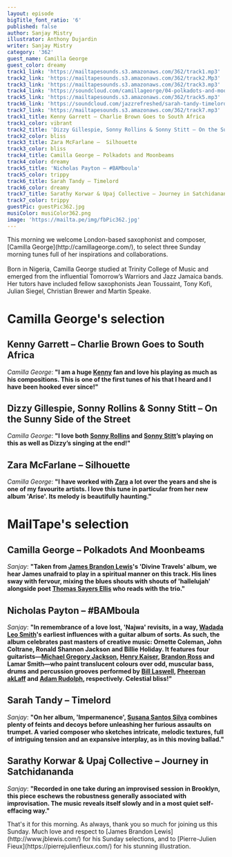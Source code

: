 ```yaml
---
layout: episode
bigTitle_font_ratio: '6'
published: false
author: Sanjay Mistry
illustrator: Anthony Dujardin
writer: Sanjay Mistry
category: '362'
guest_name: Camilla George
guest_color: dreamy
track1_link: 'https://mailtapesounds.s3.amazonaws.com/362/track1.mp3'
track2_link: 'https://mailtapesounds.s3.amazonaws.com/362/track2.Mp3'
track3_link: 'https://mailtapesounds.s3.amazonaws.com/362/track3.mp3'
track4_link: 'https://soundcloud.com/camillageorge/04-polkadots-and-moonbeams'
track5_link: 'https://mailtapesounds.s3.amazonaws.com/362/track5.mp3'
track6_link: 'https://soundcloud.com/jazzrefreshed/sarah-tandy-timelord'
track7_link: 'https://mailtapesounds.s3.amazonaws.com/362/track7.mp3'
track1_title: Kenny Garrett – Charlie Brown Goes to South Africa
track1_color: vibrant
track2_title: 'Dizzy Gillespie, Sonny Rollins & Sonny Stitt – On the Sunny Side of the Street'
track2_color: bliss
track3_title: Zara McFarlane –  Silhouette
track3_color: bliss
track4_title: Camilla George – Polkadots and Moonbeams
track4_color: dreamy
track5_title: 'Nicholas Payton – #BAMboula'
track5_color: trippy
track6_title: Sarah Tandy – Timelord
track6_color: dreamy
track7_title: Sarathy Korwar & Upaj Collective – Journey in Satchidananda
track7_color: trippy
guestPic: guestPic362.jpg
musiColor: musiColor362.png
image: 'https://mailta.pe/img/fbPic362.jpg'
---
```

<p id="introduction"> This morning we welcome London-based saxophonist and composer, [Camilla George](http://camillageorge.com/), to select three Sunday morning tunes full of her inspirations and collaborations.
<br><br>
Born in Nigeria, Camilla George studied at Trinity College of Music and emerged from the influential Tomorrow’s Warriors and Jazz Jamaica bands. Her tutors have included fellow saxophonists Jean Toussaint, Tony Kofi, Julian Siegel, Christian Brewer and Martin Speake.
</p>

# Camilla George's selection

##  Kenny Garrett – Charlie Brown Goes to South Africa
_Camilla George_: **"**I am a huge [Kenny](http://www.kennygarrett.com/) fan and love his playing as much as his compositions. This is one of the first tunes of his that I heard and I have been hooked ever since!**"**

## Dizzy Gillespie, Sonny Rollins & Sonny Stitt – On the Sunny Side of the Street
_Camilla George_: **"**I love both [Sonny Rollins](https://sonnyrollins.com/) and [Sonny Stitt](https://www.sonnystitt.com/)’s playing on this as well as Dizzy’s singing at the end!**"**

## Zara McFarlane – Silhouette
_Camilla George_: **"**I have worked with [Zara](https://www.zaramcfarlane.com/) a lot over the years and she is one of my favourite artists. I love this tune in particular from her new album 'Arise'. Its melody is beautifully haunting.**"**


# MailTape's selection

## Camilla George – Polkadots And Moonbeams
_Sanjay_: **"**Taken from [James Brandon Lewis](http://www.jblewis.com)'s 'Divine Travels' album, we hear James unafraid to play in a spiritual manner on this track. His lines sway with fervour, mixing the blues shouts with shouts of 'hallelujah' alongside poet [Thomas Sayers Ellis](https://en.wikipedia.org/wiki/Thomas_Sayers_Ellis) who reads with the trio.**"**

## Nicholas Payton – #BAMboula
_Sanjay_: **"**In remembrance of a love lost, 'Najwa' revisits, in a way, [Wadada Leo Smith](https://wadadaleosmith.com/)'s earliest influences with a guitar album of sorts. As such, the album celebrates past masters of creative music: Ornette Coleman, John Coltrane, Ronald Shannon Jackson and Billie Holiday. It features four guitarists—[Michael Gregory Jackson](http://michaelgregoryjackson.com/), [Henry Kaiser](http://www.henrykaiserguitar.com/), [Brandon Ross](https://www.brandonross.nyc) and Lamar Smith—who paint translucent colours over odd, muscular bass, drums and percussion grooves performed by [Bill Laswell](https://billlaswell.bandcamp.com/), [Pheeroan akLaff](https://www.pheeroanaklaff.com/) and [Adam Rudolph](https://metarecords.com/adam.html), respectively. Celestial bliss!**"**

## Sarah Tandy – Timelord
_Sanjay_: **"**On her album, 'Impermanence', [Susana Santos Silva](https://susanasantossilva.com/) combines plenty of feints and decoys before unleashing her furious assaults on trumpet. A varied composer who sketches intricate, melodic textures, full of intriguing tension and an expansive interplay, as in this moving ballad.**"**

## Sarathy Korwar & Upaj Collective – Journey in Satchidananda
_Sanjay_: **"**Recorded in one take during an improvised session in Brooklyn, this piece eschews the robustness generally associated with improvisation. The music reveals itself slowly and in a most quiet self-effacing way.**"**


<p id="outroduction"> That's it for this morning. As always, thank you so much for joining us this Sunday. Much love and respect to [James Brandon Lewis](http://www.jblewis.com/) for his Sunday selections, and to [Pierre-Julien Fieux](https://pierrejulienfieux.com/) for his stunning illustration.</p>
